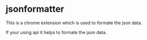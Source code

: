 # jsonformatter 
This is a chrome extension which is used to formate the json data.

If your using api it helps to formate the json data.
